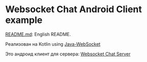 # Websocket Chat Android Client example

[README.md](https://github.com/VladlinMoiseenko/websocket-chat-android-client/blob/master/README.md ): English README.

Реализован на Kotlin using [Java-WebSocket](https://github.com/TooTallNate/Java-WebSocket )

Это андроид клиент для сервера: [Websocket Chat Server](https://github.com/VladlinMoiseenko/websocket-chat )
